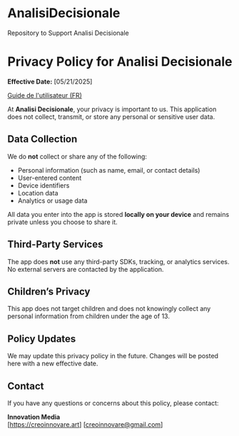 # AnalisiDecisionale
Repository to Support Analisi Decisionale 
# Privacy Policy for Analisi Decisionale

**Effective Date:** [05/21/2025]

[Guide de l'utilisateur (FR)](user-guide.fr.md)

At **Analisi Decisionale**, your privacy is important to us. This application does not collect, transmit, or store any personal or sensitive user data.

## Data Collection

We do **not** collect or share any of the following:
- Personal information (such as name, email, or contact details)
- User-entered content
- Device identifiers
- Location data
- Analytics or usage data

All data you enter into the app is stored **locally on your device** and remains private unless you choose to share it.

## Third-Party Services

The app does **not** use any third-party SDKs, tracking, or analytics services. No external servers are contacted by the application.

## Children’s Privacy

This app does not target children and does not knowingly collect any personal information from children under the age of 13.

## Policy Updates

We may update this privacy policy in the future. Changes will be posted here with a new effective date.

## Contact

If you have any questions or concerns about this policy, please contact:

**Innovation Media**  
[https://creoinnovare.art]
[creoinnovare@gmail.com]
